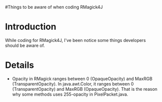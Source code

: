 #Things to be aware of when coding RMagick4J

# Introduction #

While coding for RMagick4J, I've been notice some things developers should be aware of.


# Details #

  * Opacity in RMagick ranges between 0 (OpaqueOpacity) and MaxRGB (TransparentOpacity). In java.awt.Color, it ranges between 0 (TransparentOpacity) and MaxRGB (OpaqueOpacity). That is the reason why some methods uses 255-opacity in PixelPacket.java.